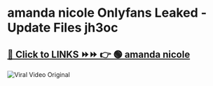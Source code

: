 
 # amanda nicole Onlyfans Leaked - Update Files jh3oc

## <h2><a href="https://clipsfans.com/amanda_nicole&ref=git">🔗 Click to LINKS ⏩⏩ 👉 🟢 amanda nicole </a></h2>

<a href="https://clipsfans.com/amanda_nicole&ref=git" rel="nofollow" data-target="animated-image.originalLink"><img src="https://i.ibb.co.com/xMMVF88/686577567.gif" alt="Viral Video Original" style="max-width: 100%; display: inline-block;" data-target="animated-image.originalImage"></a>

